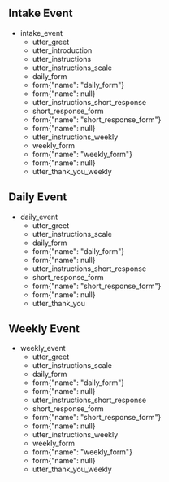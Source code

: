 ## Intake Event
* intake_event
  - utter_greet
  - utter_introduction
  - utter_instructions
  - utter_instructions_scale
  - daily_form
  - form{"name": "daily_form"}
  - form{"name": null}
  - utter_instructions_short_response
  - short_response_form
  - form{"name": "short_response_form"}
  - form{"name": null}
  - utter_instructions_weekly
  - weekly_form
  - form{"name": "weekly_form"}
  - form{"name": null}
  - utter_thank_you_weekly

## Daily Event
* daily_event
  - utter_greet
  - utter_instructions_scale
  - daily_form
  - form{"name": "daily_form"}
  - form{"name": null}
  - utter_instructions_short_response
  - short_response_form
  - form{"name": "short_response_form"}
  - form{"name": null}
  - utter_thank_you
  
## Weekly Event
* weekly_event
  - utter_greet
  - utter_instructions_scale
  - daily_form
  - form{"name": "daily_form"}
  - form{"name": null}
  - utter_instructions_short_response
  - short_response_form
  - form{"name": "short_response_form"}
  - form{"name": null}
  - utter_instructions_weekly
  - weekly_form
  - form{"name": "weekly_form"}
  - form{"name": null}
  - utter_thank_you_weekly
